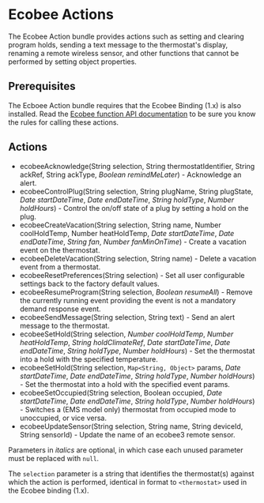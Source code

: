 # Ecobee Actions

The Ecobee Action bundle provides actions such as setting and clearing program holds, sending a text message to the thermostat's display, renaming a remote wireless sensor, and other functions that cannot be performed by setting object properties.  

## Prerequisites

The Ecboee Action bundle requires that the Ecobee Binding (1.x) is also installed.
Read the [Ecobee function API documentation](https://www.ecobee.com/home/developer/api/documentation/v1/functions/using-functions.shtml) to be sure you know the rules for calling these actions.

## Actions

- ecobeeAcknowledge(String selection, String thermostatIdentifier, String ackRef, String ackType, *Boolean remindMeLater*) - Acknowledge an alert.
- ecobeeControlPlug(String selection, String plugName, String plugState, *Date startDateTime*, *Date endDateTime*, *String holdType*, *Number holdHours*) - Control the on/off state of a plug by setting a hold on the plug.
- ecobeeCreateVacation(String selection, String name, Number coolHoldTemp, Number heatHoldTemp, *Date startDateTime*, *Date endDateTime*, *String fan*, *Number fanMinOnTime*) - Create a vacation event on the thermostat.
- ecobeeDeleteVacation(String selection, String name) - Delete a vacation event from a thermostat.
- ecobeeResetPreferences(String selection) - Set all user configurable settings back to the factory default values.
- ecobeeResumeProgram(String selection, *Boolean resumeAll*) - Remove the currently running event providing the event is not a mandatory demand response event.
- ecobeeSendMessage(String selection, String text) - Send an alert message to the thermostat.
- ecobeeSetHold(String selection, *Number coolHoldTemp*, *Number heatHoldTemp*, *String holdClimateRef*, *Date startDateTime*, *Date endDateTime*, *String holdType*, *Number holdHours*) - Set the thermostat into a hold with the specified temperature.
- ecobeeSetHold(String selection, `Map<String, Object>` params, *Date startDateTime*, *Date endDateTime*, *String holdType*, *Number holdHours*) - Set the thermostat into a hold with the specified event params.
- ecobeeSetOccupied(String selection, Boolean occupied, *Date startDateTime*, *Date endDateTime*, *String holdType*, *Number holdHours*) - Switches a (EMS model only) thermostat from occupied mode to unoccupied, or vice versa.
- ecobeeUpdateSensor(String selection, String name, String deviceId, String sensorId) - Update the name of an ecobee3 remote sensor.

Parameters in *italics* are optional, in which case each unused parameter must be replaced with `null`.  

The `selection` parameter is a string that identifies the thermostat(s) against which the action is performed, identical in format to `<thermostat>` used in the Ecobee binding (1.x).
